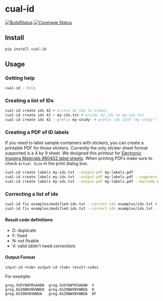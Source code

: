 # cual-id

[![BuildStatus](https://travis-ci.org/johnchase/cual-id.svg?branch=master)](https://travis-ci.org/johnchase/cual-id)
[![Coverage Status](https://coveralls.io/repos/johnchase/Cual-ID/badge.svg)](https://coveralls.io/r/johnchase/Cual-ID)

## Install
```bash
pip install cual-id
```

## Usage

### Getting help

```bash
cual-id --help
```

### Creating a list of IDs
```bash
cual-id create ids 42 # writes 42 ids to stdout
cual-id create ids 42 > my-ids.txt # writes 42 ids to my-ids.txt
cual-id create ids 42 --prefix my-study- # prefix ids with "my-study-"
```

### Creating a PDF of ID labels

If you need to label sample containers with stickers, you can create a printable PDF for those stickers. Currently the only sticker sheet format supported is a 4 by 9 sheet. We designed this printout for [Electronic Imaging Materials #80402 label sheets](http://barcode-labels.com/?s=80402&submit=Search). When printing PDFs make sure to check `Actual Size` in the print dialog box.

```bash
cual-id create labels my-ids.txt --output-pdf my-labels.pdf
cual-id create labels my-ids.txt --output-pdf my-labels.pdf --suppress-ids # don't print the ids, only the barcodes
cual-id create labels my-ids.txt --output-pdf my-labels.pdf --barcode none # don't print barcodes, just the ids
```

### Correcting a list of ids

```bash
cual-id fix examples/modified-ids.txt --correct-ids examples/ids.txt # report fixed, unfixable and duplicates, the default
cual-id fix examples/modified-ids.txt --correct-ids examples/ids.txt --show FN # report only fixed and unfixable IDs
```

#### Result code definitions
* D: duplicate
* F: fixed
* N: not fixable
* V: valid (didn't need correction)

#### Output Format

```
input-id <tab> output-id <tab> result-codes
```

For example:
```
greg.5UXY8WYRSAH8W	greg.5UXY8WYRSAH8W	V
greg.6GZ0BWVBVWBDA	greg.6GZ0BWVBVWBDA	D
greg.6GZ0BVBVWBDA	greg.6GZ0BWVBVWBDA	DF
```
